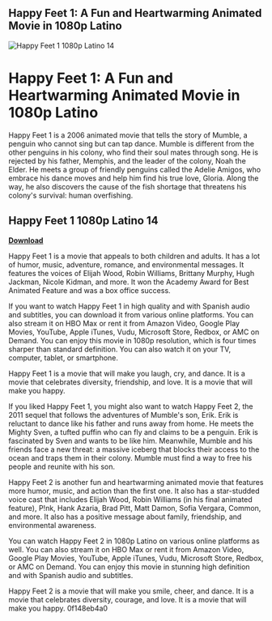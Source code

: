 ## Happy Feet 1: A Fun and Heartwarming Animated Movie in 1080p Latino

 
![Happy Feet 1 1080p Latino 14](https://encrypted-tbn0.gstatic.com/images?q=tbn:ANd9GcS0esMURHlp2zjXjNRtF7tywMw4ECCGNYbgqdS0gviiJlADAKuXUnwpeM5V)

 
# Happy Feet 1: A Fun and Heartwarming Animated Movie in 1080p Latino
 
Happy Feet 1 is a 2006 animated movie that tells the story of Mumble, a penguin who cannot sing but can tap dance. Mumble is different from the other penguins in his colony, who find their soul mates through song. He is rejected by his father, Memphis, and the leader of the colony, Noah the Elder. He meets a group of friendly penguins called the Adelie Amigos, who embrace his dance moves and help him find his true love, Gloria. Along the way, he also discovers the cause of the fish shortage that threatens his colony's survival: human overfishing.
 
## Happy Feet 1 1080p Latino 14


[**Download**](https://www.google.com/url?q=https%3A%2F%2Ftinurll.com%2F2tKZ57&sa=D&sntz=1&usg=AOvVaw3m42Ewt6L7DLGN8wAA-fzu)

 
Happy Feet 1 is a movie that appeals to both children and adults. It has a lot of humor, music, adventure, romance, and environmental messages. It features the voices of Elijah Wood, Robin Williams, Brittany Murphy, Hugh Jackman, Nicole Kidman, and more. It won the Academy Award for Best Animated Feature and was a box office success.
 
If you want to watch Happy Feet 1 in high quality and with Spanish audio and subtitles, you can download it from various online platforms. You can also stream it on HBO Max or rent it from Amazon Video, Google Play Movies, YouTube, Apple iTunes, Vudu, Microsoft Store, Redbox, or AMC on Demand. You can enjoy this movie in 1080p resolution, which is four times sharper than standard definition. You can also watch it on your TV, computer, tablet, or smartphone.
 
Happy Feet 1 is a movie that will make you laugh, cry, and dance. It is a movie that celebrates diversity, friendship, and love. It is a movie that will make you happy.
  
If you liked Happy Feet 1, you might also want to watch Happy Feet 2, the 2011 sequel that follows the adventures of Mumble's son, Erik. Erik is reluctant to dance like his father and runs away from home. He meets the Mighty Sven, a tufted puffin who can fly and claims to be a penguin. Erik is fascinated by Sven and wants to be like him. Meanwhile, Mumble and his friends face a new threat: a massive iceberg that blocks their access to the ocean and traps them in their colony. Mumble must find a way to free his people and reunite with his son.
 
Happy Feet 2 is another fun and heartwarming animated movie that features more humor, music, and action than the first one. It also has a star-studded voice cast that includes Elijah Wood, Robin Williams (in his final animated feature), P!nk, Hank Azaria, Brad Pitt, Matt Damon, Sofia Vergara, Common, and more. It also has a positive message about family, friendship, and environmental awareness.
 
You can watch Happy Feet 2 in 1080p Latino on various online platforms as well. You can also stream it on HBO Max or rent it from Amazon Video, Google Play Movies, YouTube, Apple iTunes, Vudu, Microsoft Store, Redbox, or AMC on Demand. You can enjoy this movie in stunning high definition and with Spanish audio and subtitles.
 
Happy Feet 2 is a movie that will make you smile, cheer, and dance. It is a movie that celebrates diversity, courage, and love. It is a movie that will make you happy.
 0f148eb4a0
